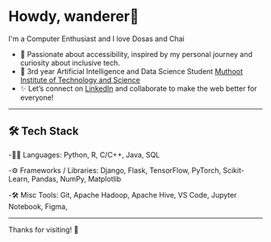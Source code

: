 # Howdy, wanderer👋

I'm a Computer Enthusiast and I love Dosas and Chai

- 🌱 Passionate about accessibility, inspired by my personal journey and curiosity about inclusive tech.
- 📍 3rd year Artificial Intelligence and Data Science Student [Muthoot Institute of Technology and Science](https://mgmits.ac.in)
- ✨ Let’s connect on [LinkedIn](https://www.linkedin.com/in/joelsmathews/) and collaborate to make the web better for everyone!

---

## 🛠 Tech Stack

-👨‍💻 Languages: Python, R, C/C++, Java, SQL

-⚙️ Frameworks / Libraries: Django, Flask, TensorFlow, PyTorch, Scikit-Learn, Pandas, NumPy, Matplotlib

-🛠 Misc Tools: Git, Apache Hadoop, Apache Hive, VS Code, Jupyter Notebook, Figma,

---

Thanks for visiting! 🌟
